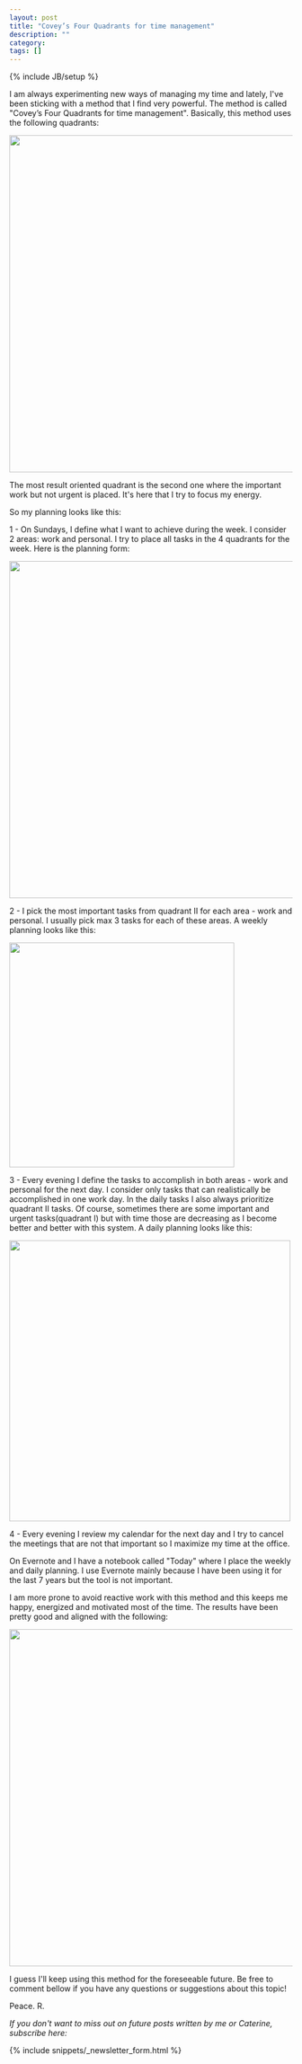 ```yaml
---
layout: post
title: "Covey’s Four Quadrants for time management"
description: ""
category: 
tags: []
---
```

{% include JB/setup %}

I am always experimenting new ways of managing my time and lately, I've been sticking with a method that I find very powerful. The method is called "Covey’s Four Quadrants for time management". Basically, this method uses the following quadrants:

<img src="../../../assets/images/quadrants.png" width="600px">

The most result oriented quadrant is the second one where the important work but not urgent is placed. It's here that I try to focus my energy. 

So my planning looks like this:

1 - On Sundays, I define what I want to achieve during the week. I consider 2 areas: work and personal. I try to place all tasks in the 4 quadrants for the week. Here is the planning form:

<img src="../../../assets/images/planningform.png" width="600px">

2 - I pick the most important tasks from quadrant II for each area - work and personal. I usually pick max 3 tasks for each of these areas. A weekly planning looks like this:

<img src="../../../assets/images/weeklyplan.png" width="400px">

3 - Every evening I define the tasks to accomplish in both areas - work and personal for the next day. I consider only tasks that can realistically be accomplished in one work day. In the daily tasks I also always prioritize quadrant II tasks. Of course, sometimes there are some important and urgent tasks(quadrant I) but with time those are decreasing as I become better and better with this system.  A daily planning looks like this:

<img src="../../../assets/images/daily.png" width="500px">

4 - Every evening I review my calendar for the next day and I try to cancel the meetings that are not that important so I maximize my time at the office.

On Evernote and I have a notebook called "Today" where I place the weekly and daily planning. I use Evernote mainly because I have been using it for the last 7 years but the tool is not important.

I am more prone to avoid reactive work with this method and this keeps me happy, energized and motivated most of the time. The results have been pretty good and aligned with the following: 

<img src="../../../assets/images/results.png" width="600px">

I guess I'll keep using this method for the foreseeable future. Be free to comment bellow if you have any questions or suggestions about this topic!

Peace. R.

_If you don't want to miss out on future posts written by me or Caterine, subscribe here:_

{% include snippets/_newsletter_form.html %}